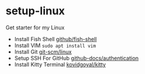 # setup-linux
Get starter for my Linux 
- Install Fish Shell 
[github/fish-shell](https://github.com/fish-shell/fish-shell)
- Install VIM
`sudo apt install vim`
- Install Git
[git-scm/linux](https://git-scm.com/download/linux)
- Setup SSH For GitHub
[github-docs/authentication]('https://docs.github.com/en/authentication/connecting-to-github-with-ssh/generating-a-new-ssh-key-and-adding-it-to-the-ssh-agent')
- Install Kitty Terminal
[kovidgoyal/kitty](https://sw.kovidgoyal.net/kitty/binary/#desktop-integration-on-linux)
